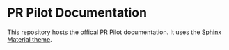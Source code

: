 # PR Pilot Documentation

This repository hosts the offical PR Pilot documentation. It uses the [Sphinx Material theme](https://bashtage.github.io/sphinx-material/).